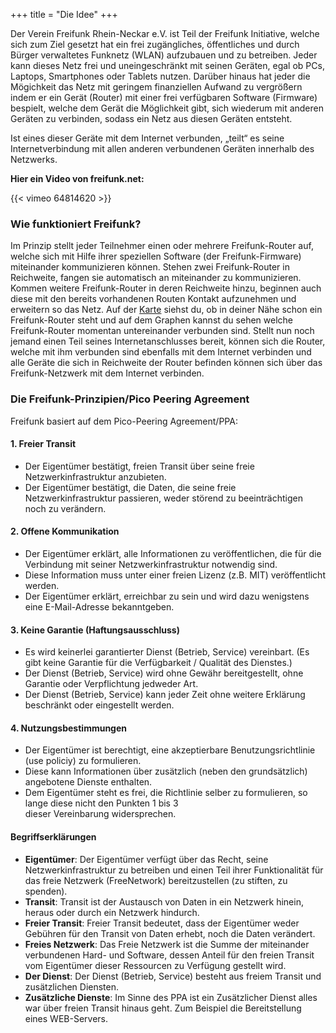 +++
title = "Die Idee"
+++

Der Verein Freifunk Rhein-Neckar e.V. ist Teil der Freifunk Initiative, welche sich zum Ziel gesetzt hat ein frei zugängliches, öffentliches und durch Bürger verwaltetes Funknetz (WLAN) aufzubauen und zu betreiben. Jeder kann dieses Netz frei und uneingeschränkt mit seinen Geräten, egal ob PCs, Laptops, Smartphones oder Tablets nutzen. Darüber hinaus hat jeder die Mögichkeit das Netz mit geringem finanziellen Aufwand zu vergrößern indem er ein Gerät (Router) mit einer frei verfügbaren Software (Firmware) bespielt, welche dem Gerät die Möglichkeit gibt, sich wiederum mit anderen Geräten zu verbinden, sodass ein Netz aus diesen Geräten entsteht.

Ist eines dieser Geräte mit dem Internet verbunden, „teilt“ es seine Internetverbindung mit allen anderen verbundenen Geräten innerhalb des Netzwerks.

**Hier ein Video von freifunk.net:**

{{< vimeo 64814620 >}}

### Wie funktioniert Freifunk?
Im Prinzip stellt jeder Teilnehmer einen oder mehrere Freifunk-Router auf, welche sich mit Hilfe ihrer speziellen Software (der Freifunk-Firmware) miteinander kommunizieren können. Stehen zwei Freifunk-Router in Reichweite, fangen sie automatisch an miteinander zu kommunizieren. Kommen weitere Freifunk-Router in deren Reichweite hinzu, beginnen auch diese mit den bereits vorhandenen Routen Kontakt aufzunehmen und erweitern so das Netz. Auf der [Karte](https://map.ffrn.de/) siehst du, ob in deiner Nähe schon ein Freifunk-Router steht und auf dem Graphen kannst du sehen welche Freifunk-Router momentan untereinander verbunden sind. Stellt nun noch jemand einen Teil seines Internetanschlusses bereit, können sich die Router, welche mit ihm verbunden sind ebenfalls mit dem Internet verbinden und alle Geräte die sich in Reichweite der Router befinden können sich über das Freifunk-Netzwerk mit dem Internet verbinden.

### Die Freifunk-Prinzipien/Pico Peering Agreement
Freifunk basiert auf dem Pico-Peering Agreement/PPA:

#### 1. Freier Transit
- Der Eigentümer bestätigt, freien Transit über seine freie Netzwerkinfrastruktur anzubieten.
- Der Eigentümer bestätigt, die Daten, die seine freie Netzwerkinfrastruktur passieren, weder störend zu beeinträchtigen noch zu verändern.

#### 2. Offene Kommunikation
- Der Eigentümer erklärt, alle Informationen zu veröffentlichen, die für die Verbindung mit seiner Netzwerkinfrastruktur notwendig sind.
- Diese Information muss unter einer freien Lizenz (z.B. MIT) veröffentlicht werden.
- Der Eigentümer erklärt, erreichbar zu sein und wird dazu wenigstens eine E-Mail-Adresse bekanntgeben.

#### 3. Keine Garantie (Haftungsausschluss)
- Es wird keinerlei garantierter Dienst (Betrieb, Service) vereinbart. (Es gibt keine Garantie für die Verfügbarkeit / Qualität des Dienstes.)
- Der Dienst (Betrieb, Service) wird ohne Gewähr bereitgestellt, ohne Garantie oder Verpflichtung jedweder Art.
- Der Dienst (Betrieb, Service) kann jeder Zeit ohne weitere Erklärung beschränkt oder eingestellt werden.

#### 4. Nutzungsbestimmungen
- Der Eigentümer ist berechtigt, eine akzeptierbare Benutzungsrichtlinie (use policiy) zu formulieren.
- Diese kann Informationen über zusätzlich (neben den grundsätzlich) angebotene Dienste enthalten.
- Dem Eigentümer steht es frei, die Richtlinie selber zu formulieren, so lange diese nicht den Punkten 1 bis 3  
dieser Vereinbarung widersprechen.

#### Begriffserklärungen
- **Eigentümer**: Der Eigentümer verfügt über das Recht, seine Netzwerkinfrastruktur zu betreiben und einen Teil ihrer Funktionalität für das freie Netzwerk (FreeNetwork) bereitzustellen (zu stiften, zu spenden).
- **Transit**: Transit ist der Austausch von Daten in ein Netzwerk hinein, heraus oder durch ein Netzwerk hindurch.
- **Freier Transit**: Freier Transit bedeutet, dass der Eigentümer weder Gebühren für den Transit von Daten erhebt, noch die Daten verändert.
- **Freies Netzwerk**: Das Freie Netzwerk ist die Summe der miteinander verbundenen Hard- und Software, dessen Anteil für den freien Transit vom Eigentümer dieser Ressourcen zu Verfügung gestellt wird.
- **Der Dienst**: Der Dienst (Betrieb, Service) besteht aus freiem Transit und zusätzlichen Diensten.
- **Zusätzliche Dienste**: Im Sinne des PPA ist ein Zusätzlicher Dienst alles war über freien Transit hinaus geht. Zum Beispiel die Bereitstellung eines WEB-Servers.
